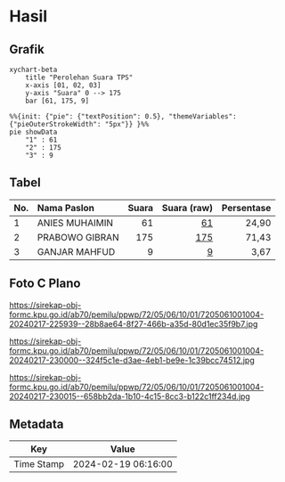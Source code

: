 # Hasil

## Grafik

```mermaid
xychart-beta
    title "Perolehan Suara TPS"
    x-axis [01, 02, 03]
    y-axis "Suara" 0 --> 175
    bar [61, 175, 9]
```

```mermaid
%%{init: {"pie": {"textPosition": 0.5}, "themeVariables": {"pieOuterStrokeWidth": "5px"}} }%%
pie showData
    "1" : 61
    "2" : 175
    "3" : 9
```

## Tabel

| No. | Nama Paslon    | Suara | Suara (raw) | Persentase |
|:--- |:-------------- | -----:| -----------:| ----------:|
| 1   | ANIES MUHAIMIN | 61    | [61][p-1]   | 24,90      |
| 2   | PRABOWO GIBRAN | 175   | [175][p-2]  | 71,43      |
| 3   | GANJAR MAHFUD  | 9     | [9][p-3]    | 3,67       |


[p-1]: https://github.com/gigit-pemilu/pemilu-2024-72-sulawesi-tengah/blob/main/pilpres/hitung-suara/sub/72-sulawesi-tengah/sub/05-buol/sub/06-biau/sub/1001-buol/sub/004-tps/sub/paslon-1.txt
[p-2]: https://github.com/gigit-pemilu/pemilu-2024-72-sulawesi-tengah/blob/main/pilpres/hitung-suara/sub/72-sulawesi-tengah/sub/05-buol/sub/06-biau/sub/1001-buol/sub/004-tps/sub/paslon-2.txt
[p-3]: https://github.com/gigit-pemilu/pemilu-2024-72-sulawesi-tengah/blob/main/pilpres/hitung-suara/sub/72-sulawesi-tengah/sub/05-buol/sub/06-biau/sub/1001-buol/sub/004-tps/sub/paslon-3.txt

## Foto C Plano

https://sirekap-obj-formc.kpu.go.id/ab70/pemilu/ppwp/72/05/06/10/01/7205061001004-20240217-225939--28b8ae64-8f27-466b-a35d-80d1ec35f9b7.jpg

https://sirekap-obj-formc.kpu.go.id/ab70/pemilu/ppwp/72/05/06/10/01/7205061001004-20240217-230000--324f5c1e-d3ae-4eb1-be9e-1c39bcc74512.jpg

https://sirekap-obj-formc.kpu.go.id/ab70/pemilu/ppwp/72/05/06/10/01/7205061001004-20240217-230015--658bb2da-1b10-4c15-8cc3-b122c1ff234d.jpg


## Metadata

| Key        | Value               |
| ---------- | ------------------- |
| Time Stamp | 2024-02-19 06:16:00 |



